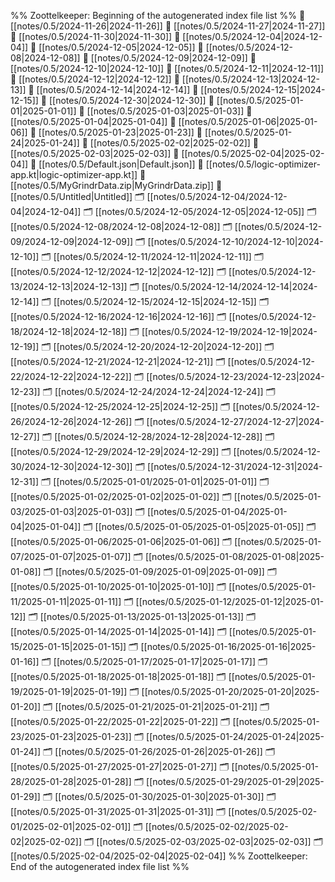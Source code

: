 %% Zoottelkeeper: Beginning of the autogenerated index file list  %%
📄 [[notes/0.5/2024-11-26|2024-11-26]]
📄 [[notes/0.5/2024-11-27|2024-11-27]]
📄 [[notes/0.5/2024-11-30|2024-11-30]]
📄 [[notes/0.5/2024-12-04|2024-12-04]]
📄 [[notes/0.5/2024-12-05|2024-12-05]]
📄 [[notes/0.5/2024-12-08|2024-12-08]]
📄 [[notes/0.5/2024-12-09|2024-12-09]]
📄 [[notes/0.5/2024-12-10|2024-12-10]]
📄 [[notes/0.5/2024-12-11|2024-12-11]]
📄 [[notes/0.5/2024-12-12|2024-12-12]]
📄 [[notes/0.5/2024-12-13|2024-12-13]]
📄 [[notes/0.5/2024-12-14|2024-12-14]]
📄 [[notes/0.5/2024-12-15|2024-12-15]]
📄 [[notes/0.5/2024-12-30|2024-12-30]]
📄 [[notes/0.5/2025-01-01|2025-01-01]]
📄 [[notes/0.5/2025-01-03|2025-01-03]]
📄 [[notes/0.5/2025-01-04|2025-01-04]]
📄 [[notes/0.5/2025-01-06|2025-01-06]]
📄 [[notes/0.5/2025-01-23|2025-01-23]]
📄 [[notes/0.5/2025-01-24|2025-01-24]]
📄 [[notes/0.5/2025-02-02|2025-02-02]]
📄 [[notes/0.5/2025-02-03|2025-02-03]]
📄 [[notes/0.5/2025-02-04|2025-02-04]]
📄 [[notes/0.5/Default.json|Default.json]]
📄 [[notes/0.5/logic-optimizer-app.kt|logic-optimizer-app.kt]]
📄 [[notes/0.5/MyGrindrData.zip|MyGrindrData.zip]]
📄 [[notes/0.5/Untitled|Untitled]]
🗂️ [[notes/0.5/2024-12-04/2024-12-04|2024-12-04]]
🗂️ [[notes/0.5/2024-12-05/2024-12-05|2024-12-05]]
🗂️ [[notes/0.5/2024-12-08/2024-12-08|2024-12-08]]
🗂️ [[notes/0.5/2024-12-09/2024-12-09|2024-12-09]]
🗂️ [[notes/0.5/2024-12-10/2024-12-10|2024-12-10]]
🗂️ [[notes/0.5/2024-12-11/2024-12-11|2024-12-11]]
🗂️ [[notes/0.5/2024-12-12/2024-12-12|2024-12-12]]
🗂️ [[notes/0.5/2024-12-13/2024-12-13|2024-12-13]]
🗂️ [[notes/0.5/2024-12-14/2024-12-14|2024-12-14]]
🗂️ [[notes/0.5/2024-12-15/2024-12-15|2024-12-15]]
🗂️ [[notes/0.5/2024-12-16/2024-12-16|2024-12-16]]
🗂️ [[notes/0.5/2024-12-18/2024-12-18|2024-12-18]]
🗂️ [[notes/0.5/2024-12-19/2024-12-19|2024-12-19]]
🗂️ [[notes/0.5/2024-12-20/2024-12-20|2024-12-20]]
🗂️ [[notes/0.5/2024-12-21/2024-12-21|2024-12-21]]
🗂️ [[notes/0.5/2024-12-22/2024-12-22|2024-12-22]]
🗂️ [[notes/0.5/2024-12-23/2024-12-23|2024-12-23]]
🗂️ [[notes/0.5/2024-12-24/2024-12-24|2024-12-24]]
🗂️ [[notes/0.5/2024-12-25/2024-12-25|2024-12-25]]
🗂️ [[notes/0.5/2024-12-26/2024-12-26|2024-12-26]]
🗂️ [[notes/0.5/2024-12-27/2024-12-27|2024-12-27]]
🗂️ [[notes/0.5/2024-12-28/2024-12-28|2024-12-28]]
🗂️ [[notes/0.5/2024-12-29/2024-12-29|2024-12-29]]
🗂️ [[notes/0.5/2024-12-30/2024-12-30|2024-12-30]]
🗂️ [[notes/0.5/2024-12-31/2024-12-31|2024-12-31]]
🗂️ [[notes/0.5/2025-01-01/2025-01-01|2025-01-01]]
🗂️ [[notes/0.5/2025-01-02/2025-01-02|2025-01-02]]
🗂️ [[notes/0.5/2025-01-03/2025-01-03|2025-01-03]]
🗂️ [[notes/0.5/2025-01-04/2025-01-04|2025-01-04]]
🗂️ [[notes/0.5/2025-01-05/2025-01-05|2025-01-05]]
🗂️ [[notes/0.5/2025-01-06/2025-01-06|2025-01-06]]
🗂️ [[notes/0.5/2025-01-07/2025-01-07|2025-01-07]]
🗂️ [[notes/0.5/2025-01-08/2025-01-08|2025-01-08]]
🗂️ [[notes/0.5/2025-01-09/2025-01-09|2025-01-09]]
🗂️ [[notes/0.5/2025-01-10/2025-01-10|2025-01-10]]
🗂️ [[notes/0.5/2025-01-11/2025-01-11|2025-01-11]]
🗂️ [[notes/0.5/2025-01-12/2025-01-12|2025-01-12]]
🗂️ [[notes/0.5/2025-01-13/2025-01-13|2025-01-13]]
🗂️ [[notes/0.5/2025-01-14/2025-01-14|2025-01-14]]
🗂️ [[notes/0.5/2025-01-15/2025-01-15|2025-01-15]]
🗂️ [[notes/0.5/2025-01-16/2025-01-16|2025-01-16]]
🗂️ [[notes/0.5/2025-01-17/2025-01-17|2025-01-17]]
🗂️ [[notes/0.5/2025-01-18/2025-01-18|2025-01-18]]
🗂️ [[notes/0.5/2025-01-19/2025-01-19|2025-01-19]]
🗂️ [[notes/0.5/2025-01-20/2025-01-20|2025-01-20]]
🗂️ [[notes/0.5/2025-01-21/2025-01-21|2025-01-21]]
🗂️ [[notes/0.5/2025-01-22/2025-01-22|2025-01-22]]
🗂️ [[notes/0.5/2025-01-23/2025-01-23|2025-01-23]]
🗂️ [[notes/0.5/2025-01-24/2025-01-24|2025-01-24]]
🗂️ [[notes/0.5/2025-01-26/2025-01-26|2025-01-26]]
🗂️ [[notes/0.5/2025-01-27/2025-01-27|2025-01-27]]
🗂️ [[notes/0.5/2025-01-28/2025-01-28|2025-01-28]]
🗂️ [[notes/0.5/2025-01-29/2025-01-29|2025-01-29]]
🗂️ [[notes/0.5/2025-01-30/2025-01-30|2025-01-30]]
🗂️ [[notes/0.5/2025-01-31/2025-01-31|2025-01-31]]
🗂️ [[notes/0.5/2025-02-01/2025-02-01|2025-02-01]]
🗂️ [[notes/0.5/2025-02-02/2025-02-02|2025-02-02]]
🗂️ [[notes/0.5/2025-02-03/2025-02-03|2025-02-03]]
🗂️ [[notes/0.5/2025-02-04/2025-02-04|2025-02-04]]
%% Zoottelkeeper: End of the autogenerated index file list  %%
